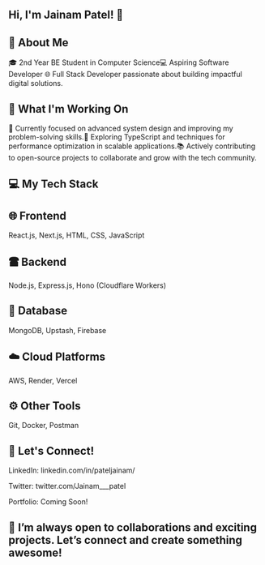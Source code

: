 ## Hi, I'm Jainam Patel! 👋

## 🌟 About Me

🎓 2nd Year BE Student in Computer Science💻 Aspiring Software Developer 🌐 Full Stack Developer passionate about building impactful digital solutions.

## 🚀 What I'm Working On

🔭 Currently focused on advanced system design and improving my problem-solving skills.🌱 Exploring TypeScript and techniques for performance optimization in scalable applications.📚 Actively contributing to open-source projects to collaborate and grow with the tech community.

## 💻 My Tech Stack

## 🌐 Frontend

React.js, Next.js, HTML, CSS, JavaScript

## 🖀️ Backend

Node.js, Express.js, Hono (Cloudflare Workers)

## 💄 Database

MongoDB, Upstash, Firebase

## ☁️ Cloud Platforms

AWS, Render, Vercel

## ⚙️ Other Tools

Git, Docker, Postman

## 📧 Let's Connect!

LinkedIn: linkedin.com/in/pateljainam/

Twitter: twitter.com/Jainam___patel

Portfolio: Coming Soon!

## 🙌 I’m always open to collaborations and exciting projects. Let’s connect and create something awesome!
